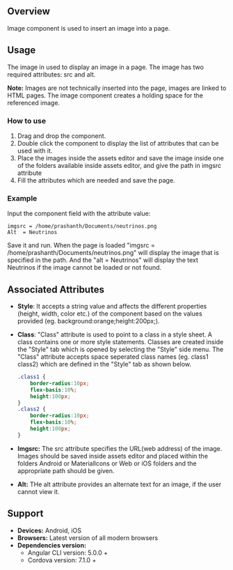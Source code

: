 ## Overview
Image component is used to insert an image into a page.

## Usage
The image in used to display an image in a page. The image has two required attributes: src and alt. 

**Note:** Images are not technically inserted into the page, images are linked to HTML pages. The image  component creates a holding space for the referenced image.

### How to use   
1. Drag and drop the component. 
2. Double click the component to display the list of attributes that can be used with it.
3. Place the images inside the assets editor and save the image inside one of the folders available inside assets editor, and give the path in imgsrc attribute
4. Fill the attributes which are needed and save the page.

### Example 
Input the component field with the attribute value:
``` 
imgsrc = /home/prashanth/Documents/neutrinos.png
Alt  = Neutrinos
```
Save it and run.
When the page is loaded "imgsrc = /home/prashanth/Documents/neutrinos.png" will display the image that is specified in the path. And the "alt = Neutrinos" will display the text Neutrinos if the image cannot be loaded or not found.

## Associated Attributes
- **Style**: It accepts a string value and affects the different properties (height, width, color etc.) of the component based on the values provided (eg. background:orange;height:200px;).

- **Class**: "Class" attribute is used to point to a class in a style sheet. A class contains one or more style statements. Classes are created inside the "Style" tab which is opened by selecting the "Style" side menu. The "Class" attribute accepts space seperated class names (eg. class1 class2) which are defined in the "Style" tab as shown below.
    ```css
    .class1 {
        border-radius:10px;
        flex-basis:10%;
        height:100px;
    }
    .class2 {
        border-radius:10px;
        flex-basis:10%;
        height:100px;
    }
    
- **Imgsrc:** The src attribute specifies the URL(web address) of the image. Images should be saved inside assets editor and placed within the folders Android or Materiallcons or Web or iOS folders and the appropriate path should be given.
- **Alt:** THe alt attribute provides an alternate text for an image, if the user cannot view it.

## Support
- **Devices:** Android, iOS
- **Browsers:**  Latest version of all modern browsers
- **Dependencies version:** 
    - Angular CLI version: 5.0.0 + 
    - Cordova version: 7.1.0 +


